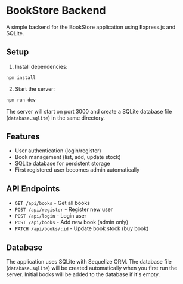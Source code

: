 # BookStore Backend

A simple backend for the BookStore application using Express.js and SQLite.

## Setup

1. Install dependencies:
```bash
npm install
```

2. Start the server:
```bash
npm run dev
```

The server will start on port 3000 and create a SQLite database file (`database.sqlite`) in the same directory.

## Features

- User authentication (login/register)
- Book management (list, add, update stock)
- SQLite database for persistent storage
- First registered user becomes admin automatically

## API Endpoints

- `GET /api/books` - Get all books
- `POST /api/register` - Register new user
- `POST /api/login` - Login user
- `POST /api/books` - Add new book (admin only)
- `PATCH /api/books/:id` - Update book stock (buy book)

## Database

The application uses SQLite with Sequelize ORM. The database file (`database.sqlite`) will be created automatically when you first run the server. Initial books will be added to the database if it's empty. 